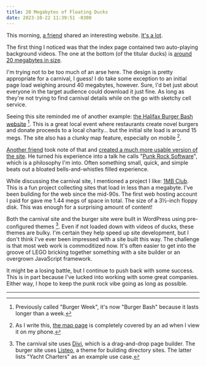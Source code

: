 ```yaml
---
title: 20 Megabytes of Floating Ducks
date: 2023-10-22 11:39:51 -0300
---
```


This morning, [a friend](https://mrb0.com) shared an interesting website. [It's a lot](https://eastcoastamusements.ca/).

The first thing I noticed was that the index page contained two auto-playing background videos. The one at the bottom (of the titular ducks) is [around 20 megabytes in size](https://eastcoastamusements.ca/wp-content/uploads/2018/05/rubber-ducks-floating-in-carnival-game_wkvxoaoxr__D.mp4).

I'm trying not to be too much of an arse here. The design is pretty appropriate for a carnival, I guess! I do take some exception to an initial page load weighing around 40 megabytes, however. Sure, I'd bet just about everyone in the target audience could download it just fine. As long as they're not trying to find carnival details while on the go with sketchy cell service.

Seeing this site reminded me of another example: [the Halifax Burger Bash website](https://burgerbash.ca) [^1]. This is a great local event where restaurants create novel burgers and donate proceeds to a local charity… but the initial site load is around 15 megs. The site also has a clunky map feature, especially on mobile [^2].

[Another friend](https://www.andrewburke.me) took note of that and [created a much more usable version of the site](https://burgerweek.shindigital.com). He turned his experience into a talk he calls "[Punk Rock Software](https://www.shindigital.com/blogposts/punk_rock_software_at_next_weeks_halihax_160)", which is a philosophy I'm into. Often something small, quick, and simple beats out a bloated bells-and-whistles filled experience.

While discussing the carnival site, I mentioned a project I like: [1MB Club](https://1mb.club). This is a fun project collecting sites that load in less than a megabyte. I've been building for the web since the mid-90s. The first web hosting account I paid for gave me 1.44 megs of space in total. The size of a 3½-inch floppy disk. This was enough for a surprising amount of content!

Both the carnival site and the burger site were built in WordPress using pre-configured themes [^3]. Even if not loaded down with videos of ducks, these themes are bulky. I'm certain they help speed up site development, but I don't think I've ever been impressed with a site built this way. The challenge is that most web work is commoditized now. It's often easier to get into the groove of LEGO bricking together something with a site builder or an overgrown JavaScript framework.

It might be a losing battle, but I continue to push back with some success. This is in part because I've lucked into working with some great companies. Either way, I hope to keep the punk rock vibe going as long as possible.

<hr>

[^1]: Previously called "Burger Week", it's now "Burger Bash" because it lasts longer than a week.

[^2]: As I write this, [the map page](https://burgerbash.ca/burger-map) is completely covered by an ad when I view it on my phone.

[^3]: The carnival site uses [Divi](https://www.elegantthemes.com/gallery/divi/), which is a drag-and-drop page builder. The burger site uses [Listeo](https://purethemes.net/listeo/), a theme for building directory sites. The latter lists "Yacht Charters" as an example use case.
